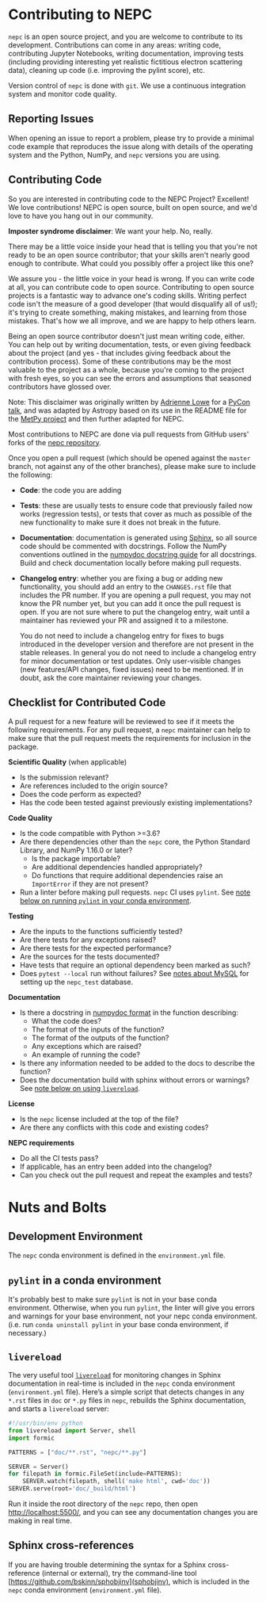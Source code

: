 Contributing to NEPC
====================

`nepc` is an open source project, and you are welcome to contribute to its development. Contributions can come in any areas: writing code, contributing Jupyter Notebooks, writing documentation, improving tests (including providing interesting yet realistic fictitious electron scattering data), cleaning up code (i.e. improving the pylint score),  etc.

Version control of `nepc` is done with `git`. We use a continuous integration system and monitor code quality. 

Reporting Issues
----------------

When opening an issue to report a problem, please try to provide a minimal code
example that reproduces the issue along with details of the operating
system and the Python, NumPy, and `nepc` versions you are using.

Contributing Code
-----------------

So you are interested in contributing code to the NEPC Project? Excellent!
We love contributions! NEPC is open source, built on open source,
and we'd love to have you hang out in our community.

**Imposter syndrome disclaimer**: We want your help. No, really.

There may be a little voice inside your head that is telling you that you're not
ready to be an open source contributor; that your skills aren't nearly good
enough to contribute. What could you possibly offer a project like this one?

We assure you - the little voice in your head is wrong. If you can write code at
all, you can contribute code to open source. Contributing to open source
projects is a fantastic way to advance one's coding skills. Writing perfect code
isn't the measure of a good developer (that would disqualify all of us!); it's
trying to create something, making mistakes, and learning from those
mistakes. That's how we all improve, and we are happy to help others learn.

Being an open source contributor doesn't just mean writing code, either. You can
help out by writing documentation, tests, or even giving feedback about the
project (and yes - that includes giving feedback about the contribution
process). Some of these contributions may be the most valuable to the project as
a whole, because you're coming to the project with fresh eyes, so you can see
the errors and assumptions that seasoned contributors have glossed over.

Note: This disclaimer was originally written by
[Adrienne Lowe](https://github.com/adriennefriend) for a
[PyCon talk](https://www.youtube.com/watch?v=6Uj746j9Heo), and was adapted by
Astropy based on its use in the README file for the
[MetPy project](https://github.com/Unidata/MetPy) and then further adapted for NEPC.

Most contributions to NEPC are done via pull requests from GitHub users'
forks of the [nepc repository](https://predator.nrl.navy.mil/padamson/nepc). 

Once you open a pull request (which should be opened against the ``master``
branch, not against any of the other branches), please make sure to
include the following:

- **Code**: the code you are adding

- **Tests**: these are usually tests to ensure code that previously
  failed now works (regression tests), or tests that cover as much as possible
  of the new functionality to make sure it does not break in the future.

- **Documentation**: documentation is generated using 
  [Sphinx](http://www.sphinx-doc.org/en/master/index.html), so 
  all source code should be commented with docstrings. Follow the NumPy conventions 
  outlined in the 
  [numpydoc docstring guide](https://numpydoc.readthedocs.io/en/latest/format.html) 
  for all docstrings.  Build and check documentation locally before making pull requests.

- **Changelog entry**: whether you are fixing a bug or adding new
  functionality, you should add an entry to the ``CHANGES.rst`` file that
  includes the PR number. If you are opening a pull request, you may not know
  the PR number yet, but you can add it once the pull request is open. If you
  are not sure where to put the changelog entry, wait until a maintainer
  has reviewed your PR and assigned it to a milestone.

  You do not need to include a changelog entry for fixes to bugs introduced in
  the developer version and therefore are not present in the stable releases. In
  general you do not need to include a changelog entry for minor documentation
  or test updates. Only user-visible changes (new features/API changes, fixed
  issues) need to be mentioned. If in doubt, ask the core maintainer reviewing
  your changes.

<!--
Other Tips
----------

- To prevent the automated tests from running, you can add ``[ci skip]`` to your
  commit message. This is useful if your PR is a work in progress and you are
  not yet ready for the tests to run. For example:

      $ git commit -m "WIP widget [ci skip]"

  - If you already made the commit without including this string, you can edit
    your existing commit message by running:

        $ git commit --amend

- To skip only the tests running on Travis CI use ``[skip travis]``.

- If your commit makes substantial changes to the documentation but no code
  changes, then you can use ``[skip travis]``, which will skip Travis CI
  because documentation build is done on CircleCI. The exception to this rule
  is when your changes to documentation include code snippets that need to
  be tested using ``doctest``.

- When contributing trivial documentation fixes (i.e., fixes to typos, spelling,
  grammar) that don't contain any special markup and are not associated with
  code changes, please include the string ``[skip travis]`` in your commit
  message.

      $ git commit -m "Fixed typo [skip travis]"
-->


Checklist for Contributed Code
------------------------------

A pull request for a new feature will be reviewed to see if it meets the
following requirements. For any pull request, a `nepc` maintainer can help
to make sure that the pull request meets the requirements for inclusion in the
package.

**Scientific Quality** (when applicable)
  * Is the submission relevant?
  * Are references included to the origin source?
  * Does the code perform as expected?
  * Has the code been tested against previously existing implementations?

**Code Quality**
  * Is the code compatible with Python >=3.6?
  * Are there dependencies other than the `nepc` core, the Python Standard
    Library, and NumPy 1.16.0 or later?
    * Is the package importable? 
    * Are additional dependencies handled appropriately?
    * Do functions that require additional dependencies raise an `ImportError`
      if they are not present?
  * Run a linter before making pull requests. `nepc` CI uses `pylint`. See 
    [note below on running `pylint` in your conda environment](#pylint-in-a-conda-environment).

**Testing**
  * Are the inputs to the functions sufficiently tested?
  * Are there tests for any exceptions raised?
  * Are there tests for the expected performance?
  * Are the sources for the tests documented?
  * Have tests that require an optional dependency been marked as such?
  * Does ``pytest --local`` run without failures? See [notes about MySQL](MYSQL.md) 
    for setting up the `nepc_test` database.

**Documentation**
  * Is there a docstring in [numpydoc format](https://numpydoc.readthedocs.io/en/latest/format.html) in the function describing:
    * What the code does?
    * The format of the inputs of the function?
    * The format of the outputs of the function?
    * Any exceptions which are raised?
    * An example of running the code?
  * Is there any information needed to be added to the docs to describe the function?
  * Does the documentation build with sphinx without errors or warnings? See 
    [note below on using `livereload`](#livereload).

**License**
  * Is the `nepc` license included at the top of the file?
  * Are there any conflicts with this code and existing codes?

**NEPC requirements**
  * Do all the CI tests pass?
  * If applicable, has an entry been added into the changelog?
  * Can you check out the pull request and repeat the examples and tests?

Nuts and Bolts
==============

Development Environment
-----------------------

The `nepc` conda environment is defined in the `environment.yml` file.


`pylint` in a conda environment
-------------------------------

It's probably best to make sure `pylint` is not in your base conda environment. Otherwise, when you run `pylint`, the linter will give you errors and warnings for your base environment, not your nepc conda environment.  (i.e. run `conda uninstall pylint` in your base conda environment, if necessary.)

`livereload`
------------

The very useful tool [`livereload`](https://livereload.readthedocs.io/en/latest/) for monitoring
changes in Sphinx documentation in real-time is included 
in the `nepc` conda environment (`environment.yml` file). 
Here’s a simple script that detects changes in any `*.rst` files in `doc` or `*.py` files in `nepc`,
rebuilds the Sphinx documentation, and starts a `livereload` server:

```python
#!/usr/bin/env python
from livereload import Server, shell
import formic

PATTERNS = ["doc/**.rst", "nepc/**.py"]

SERVER = Server()
for filepath in formic.FileSet(include=PATTERNS):
    SERVER.watch(filepath, shell('make html', cwd='doc'))
SERVER.serve(root='doc/_build/html')
```

Run it inside the root directory of the `nepc` repo, then open 
[http://localhost:5500/](http://localhost:5500/), and you can see any
documentation changes you are making in real time.

Sphinx cross-references
-----------------------

If you are having trouble determining the syntax for a Sphinx cross-reference (internal
or external), try the command-line tool [https://github.com/bskinn/sphobjinv](sphobjinv),
which is included in the `nepc` conda environment (`environment.yml` file).
